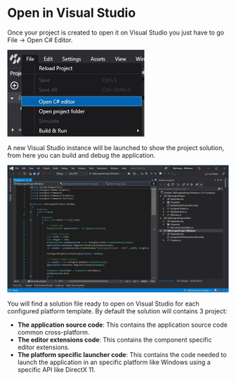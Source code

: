 # Open in Visual Studio

Once your project is created to open it on Visual Studio you just have to go File -> Open C# Editor.

![Graphics](images/VisualStudio_1.jpg)

A new Visual Studio instance will be launched to show the project solution, from here you can build and debug the application.

![Graphics](images/VisualStudio_2.jpg)

You will find a solution file ready to open on Visual Studio for each configured platform template. By default the solution will contains 3 project:

* **The application source code**: This contains the application source code common cross-platform.
* **The editor extensions code**: This contains the component specific editor extensions.
* **The platform specific launcher code**: This contains the code needed to launch the application in an specific platform like Windows using a specific API like DirectX 11.